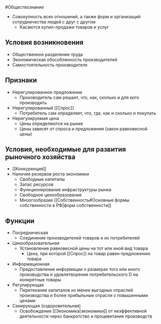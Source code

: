 #Обществознание 
- Совокупность всех отношений, а также форм и организаций сотрудничества людей с друг с другом
	- Касаются купил-продажи товаров и услуг 
## Условия возникновения 
- Общественное разделение труда 
- Экономическая обособленность производителей 
- Самостоятельность производителя 
## Признаки 
- Нерегулированное предложение 
	- Производитель сам решает, что, как, сколько и для кого производить
- Нерегулированный [[Спрос]]  
	- Потребитель сам определяет, что, где, как и сколько и покупать
- Нерегулируемая цена 
	- Цены определяются на рынке
	- Цены зависят от спроса и предложения (закон равновесной цены)
## Условия, необходимые для развития рыночного хозяйства 
- [[Конкуренция]]
- Наличие резервов роста экономики 
	- Свободные капиталы
	- Запас ресурсов
	- Функционирование инфраструктуры рынка 
	- Свободное ценообразование 
	- Мноогообразие [[Собственность#Основные формы собственности в РФ|форм собственности]]
## Функции 
- Посредническая
	- Соединение производителей товаров и их потребителей 
- Ценообразовательная 
	- Установление равновесной цены на тот или иной вид товара 
		- Цена, при которой [[Спрос]] на товар равен предложению товара 
- Информационная 
	- Предоставление информации о размерах того или иного производства и удовлетворения потребительского D на конкретные товары 
- Регулирующая 
	- Перетекание капиталов из менее выгодных отраслей производства и более прибыльные отрасли с повышенными ценами 
- Санирующая (оздоровительная)
	- Освобождение [[Экономика|экономики]] от неэффективной деятельности через банкротство и процеветание производств 